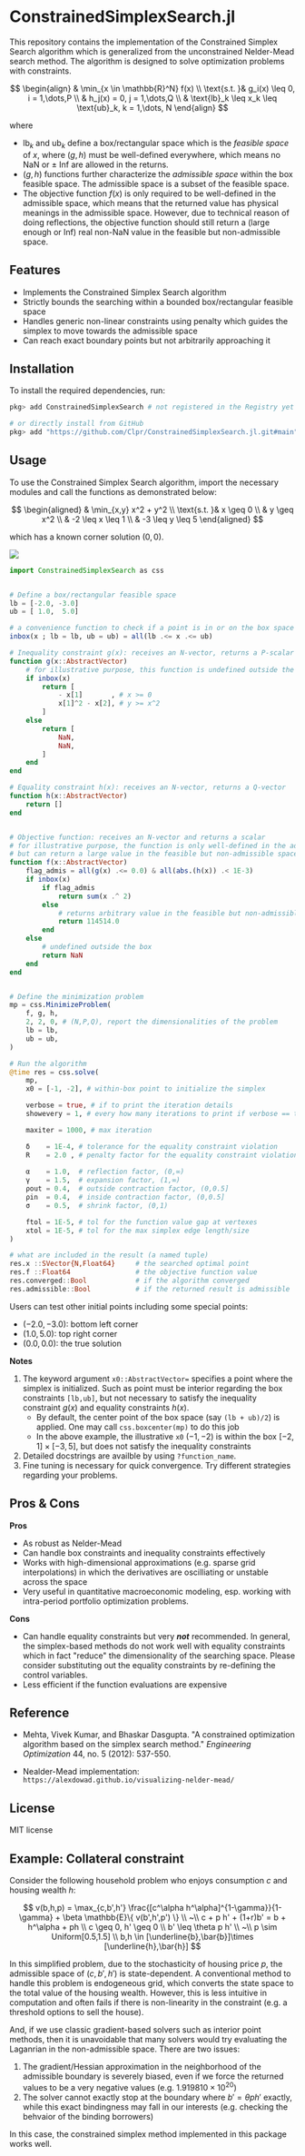 # ConstrainedSimplexSearch.jl

This repository contains the implementation of the Constrained Simplex Search algorithm
which is generalized from the unconstrained Nelder-Mead search method.
The algorithm is designed to solve optimization problems with constraints.

$$
\begin{align}
& \min_{x \in \mathbb{R}^N} f(x) \\
\text{s.t. }& g_i(x) \leq 0, i = 1,\dots,P \\
& h_j(x) = 0, j = 1,\dots,Q \\
& \text{lb}_k \leq x_k \leq \text{ub}_k, k = 1,\dots, N
\end{align}
$$

where
- $\text{lb}_k$ and $\text{ub}_k$ define a box/rectangular space which is the _feasible space_ of $x$,
where $(g,h)$ must be well-defined everywhere, which means no NaN or $\pm$ Inf are allowed in the returns.
- $(g,h)$ functions further characterize the _admissible space_ within the box feasible space. The admissible space is a subset of the feasible space.
- The objective function $f(x)$ is only required to be well-defined in the admissible space, which means that the returned value has physical meanings in the admissible space. However, due to technical reason of doing reflections, the objective function should still return a (large enough or Inf) real non-NaN value in the feasible but non-admissible space.



## Features

- Implements the Constrained Simplex Search algorithm
- Strictly bounds the searching within a bounded box/rectangular feasible space
- Handles generic non-linear constraints using penalty which guides the simplex to move towards the admissible space
- Can reach exact boundary points but not arbitrarily approaching it

## Installation

To install the required dependencies, run:

```bash
pkg> add ConstrainedSimplexSearch # not registered in the Registry yet

# or directly install from GitHub
pkg> add "https://github.com/Clpr/ConstrainedSimplexSearch.jl.git#main"
```

## Usage

To use the Constrained Simplex Search algorithm, import the necessary modules and call the functions as demonstrated below:

$$
\begin{aligned}
& \min_{x,y} x^2 + y^2 \\
\text{s.t. }& x \geq 0 \\
& y \geq x^2 \\
& -2 \leq x \leq 1 \\
& -3 \leq y \leq 5
\end{aligned}
$$

which has a known corner solution $(0,0)$.

![](asset/feasible_region_with_x0.svg)


```julia
import ConstrainedSimplexSearch as css


# Define a box/rectangular feasible space
lb = [-2.0, -3.0]
ub = [ 1.0,  5.0]

# a convenience function to check if a point is in or on the box space
inbox(x ; lb = lb, ub = ub) = all(lb .<= x .<= ub)

# Inequality constraint g(x): receives an N-vector, returns a P-scalar
function g(x::AbstractVector)
    # for illustrative purpose, this function is undefined outside the box
    if inbox(x)
        return [
            - x[1]       , # x >= 0
            x[1]^2 - x[2], # y >= x^2
        ]
    else
        return [
            NaN,
            NaN,
        ]
    end
end

# Equality constraint h(x): receives an N-vector, returns a Q-vector
function h(x::AbstractVector)
    return []
end


# Objective function: receives an N-vector and returns a scalar
# for illustrative purpose, the function is only well-defined in the admissible space
# but can return a large value in the feasible but non-admissible space
function f(x::AbstractVector)
    flag_admis = all(g(x) .<= 0.0) & all(abs.(h(x)) .< 1E-3)
	if inbox(x)
    	if flag_admis
			return sum(x .^ 2)
        else
            # returns arbitrary value in the feasible but non-admissible space
        	return 114514.0
        end
    else
        # undefined outside the box
    	return NaN
    end
end


# Define the minimization problem
mp = css.MinimizeProblem(
    f, g, h,
    2, 2, 0, # (N,P,Q), report the dimensionalities of the problem
    lb = lb,
    ub = ub,
)

# Run the algorithm
@time res = css.solve(
    mp,
    x0 = [-1, -2], # within-box point to initialize the simplex

    verbose = true, # if to print the iteration details
    showevery = 1, # every how many iterations to print if verbose == true

    maxiter = 1000, # max iteration

    δ    = 1E-4, # tolerance for the equality constraint violation
    R    = 2.0 , # penalty factor for the equality constraint violation
    
    α    = 1.0,  # reflection factor, (0,∞)
    γ    = 1.5,  # expansion factor, (1,∞)
    ρout = 0.4,  # outside contraction factor, (0,0.5]
    ρin  = 0.4,  # inside contraction factor, (0,0.5]
    σ    = 0.5,  # shrink factor, (0,1)

    ftol = 1E-5, # tol for the function value gap at vertexes
    xtol = 1E-5, # tol for the max simplex edge length/size
)

# what are included in the result (a named tuple)
res.x ::SVector{N,Float64}     # the searched optimal point
res.f ::Float64                # the objective function value
res.converged::Bool            # if the algorithm converged
res.admissible::Bool           # if the returned result is admissible
```

Users can test other initial points including some special points:
- $(-2.0,-3.0)$: bottom left corner
- $(1.0,5.0)$: top right corner
- $(0.0,0.0)$: the true solution

**Notes**
1. The keyword argument `x0::AbstractVector=` specifies a point where the simplex is initialized. Such as point must be interior regarding the box constraints `[lb,ub]`, but not necessary to satisfy the inequality constraint $g(x)$ and equality constraints $h(x)$.
    - By default, the center point of the box space (say `(lb + ub)/2`) is applied. One may call `css.boxcenter(mp)` to do this job
    - In the above example, the illustrative `x0` $(-1,-2)$ is within the box $[-2,1]\times [-3,5]$, but does not satisfy the inequality constraints
2. Detailed docstrings are availble by using `?function_name`.
3. Fine tuning is necessary for quick convergence. Try different strategies regarding your problems.



## Pros & Cons

**Pros**
- As robust as Nelder-Mead
- Can handle box constraints and inequality constraints effectively
- Works with high-dimensional approximations (e.g. sparse grid interpolations)
in which the derivatives are oscilliating or unstable across the space
- Very useful in quantitative macroeconomic modeling, esp. working with intra-period portfolio optimization problems.

**Cons**
- Can handle equality constraints but very **_not_** recommended. In general, the simplex-based methods do not work well with equality constraints which in fact "reduce" the dimensionality of the searching space. Please consider substituting out the equality constraints by re-defining the control variables.
- Less efficient if the function evaluations are expensive




## Reference

- Mehta, Vivek Kumar, and Bhaskar Dasgupta. "A constrained optimization algorithm based on the simplex search method." _Engineering Optimization_ 44, no. 5 (2012): 537-550.

- Nealder-Mead implementation: `https://alexdowad.github.io/visualizing-nelder-mead/`


## License

MIT license


## Example: Collateral constraint

Consider the following household problem who enjoys consumption $c$ and housing wealth $h$:

$$
v(b,h,p) = \max_{c,b',h'} \frac{[c^\alpha h^\alpha]^{1-\gamma}}{1-\gamma} + \beta \mathbb{E}\{ v(b',h',p') \} \\
~\\
c + p h' + (1+r)b' = b + h^\alpha + ph \\
c \geq 0, h' \geq 0 \\
b' \leq \theta p h' \\
~\\
p \sim Uniform[0.5,1.5] \\
b,h \in [\underline{b},\bar{b}]\times [\underline{h},\bar{h}]
$$

In this simplified problem, due to the stochasticity of housing price $p$,
the admissible space of $(c,b',h')$ is state-dependent. A conventional method 
to handle this problem is endogeneous grid, which converts the state space to the 
total value of the housing wealth.
However, this is less intuitive in computation and often fails if there is non-linearity
in the constraint (e.g. a threshold options to sell the house).

And, if we use classic gradient-based solvers such as interior point methods,
then it is unavoidable that many solvers would try evaluating the Laganrian
in the non-admissible space. There are two issues:
1. The gradient/Hessian approximation in the neighborhood of the admissible boundary
is severely biased, even if we force the returned values to be a
very negative values (e.g. $1.919810\times 10^{20}$)
2. The solver cannot exactly stop at the boundary where $b'=\theta p h'$ exactly, while
this exact bindingness may fall in our interests (e.g. checking the behvaior of the binding borrowers)

In this case, the constrained simplex method implemented in this package works well.





